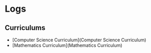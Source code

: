 # Logs

## Curriculums

- [Computer Science Curriculum](Computer Science Curriculum)
- [Mathematics Curriculum](Mathematics Curriculum)

